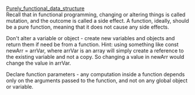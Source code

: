 [Purely_functional_data_structure](https://en.wikipedia.org/wiki/Purely_functional_data_structure)  
Recall that in functional programming, changing or altering things is called mutation, and the outcome is called a side effect. A function, ideally, should be a pure function, meaning that it does not cause any side effects.






Don't alter a variable or object - create new variables and objects and return them if need be from a function. Hint: using something like const newArr = arrVar, where arrVar is an array will simply create a reference to the existing variable and not a copy. So changing a value in newArr would change the value in arrVar.

Declare function parameters - any computation inside a function depends only on the arguments passed to the function, and not on any global object or variable.
